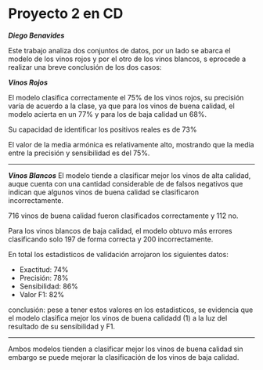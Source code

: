 # Proyecto 2 en CD

***Diego Benavides***


Este trabajo analiza dos conjuntos de datos, por un lado se abarca el modelo de los vinos rojos y por el otro de los vinos blancos, s eprocede a realizar una breve conclusión de los dos casos:

***Vinos Rojos***

El modelo clasifica correctamente el 75% de los vinos rojos, su precisión varía de acuerdo a la clase, ya que para los vinos de buena calidad, el modelo acierta en un 77% y para los de baja calidad un 68%.

Su capacidad de identificar los positivos reales es de 73%

El valor de la media armónica es relativamente alto, mostrando que la media entre la precisión y sensibilidad es del 75%.

--------------------------------------------------------------------------------
***Vinos Blancos***
El modelo tiende a clasificar mejor los vinos de alta calidad, auque cuenta con una cantidad considerable de de falsos negativos que indican que algunos vinos de buena calidad se clasificaron incorrectamente.

716 vinos de buena calidad fueron clasificados correctamente y 112 no.


Para los vinos blancos de baja calidad, el modelo obtuvo más errores clasificando solo 197 de forma correcta y 200 incorrectamente.

En total los estadisticos de validación arrojaron los siguientes datos:
- Exactitud: 74%
- Precisión: 78%
- Sensibilidad: 86%
- Valor F1: 82%

conclusión: pese a tener estos valores en los estadisticos, se evidencia que el modelo clasifica mejor los vinos de buena calidadd (1) a la luz del resultado de su sensibilidad y F1.

----------------------------------------------------------------------------------

Ambos modelos tienden a clasificar mejor los vinos de buena calidad sin embargo se puede mejorar la clasificación de los vinos de baja calidad. 





